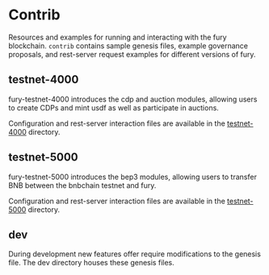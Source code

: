 # Contrib

Resources and examples for running and interacting with the fury blockchain. `contrib` contains sample genesis files, example governance proposals, and rest-server request examples for different versions of fury.

## testnet-4000

fury-testnet-4000 introduces the cdp and auction modules, allowing users to create CDPs and mint usdf as well as participate in auctions.

Configuration and rest-server interaction files are available in the [testnet-4000](./testnet-4000/README.md) directory.

## testnet-5000

fury-testnet-5000 introduces the bep3 modules, allowing users to transfer BNB between the bnbchain testnet and fury.

Configuration and rest-server interaction files are available in the [testnet-5000](./testnet-5000/README.md) directory.

## dev

During development new features offer require modifications to the genesis file. The dev directory houses these genesis files.
